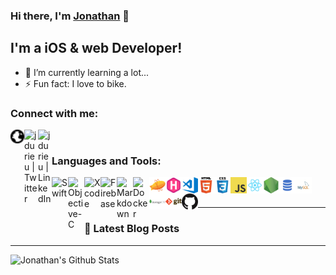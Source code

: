 ### Hi there, I'm [Jonathan][website] 👋

## I'm a iOS & web Developer!
- 🌱 I’m currently learning a lot...
- ⚡ Fun fact: I love to bike.

### Connect with me:

[<img align="left" alt="jdurieu" width="22px" src="https://raw.githubusercontent.com/iconic/open-iconic/master/svg/globe.svg" />][website]
[<img align="left" alt="jdurieu | Twitter" width="22px" src="https://cdn.jsdelivr.net/npm/simple-icons@v3/icons/twitter.svg" />][twitter]
[<img align="left" alt="jdurieu | LinkedIn" width="22px" src="https://cdn.jsdelivr.net/npm/simple-icons@v3/icons/linkedin.svg" />][linkedin]

<br />

### Languages and Tools:

<img align="left" alt="Swift" width="26px" src=[logo-Swift] />
<img align="left" alt="Objective-C" width="26px" src=[logo-Objective-C] />
<img align="left" alt="Xcode" width="26px" src=[logo-xcode] />
<img align="left" alt="Firebase" width="26px" src=[logo-firebase] />
<img align="left" alt="Markdown" width="26px" src=[logo-markdown] />
<img align="left" alt="Docker" width="26px" src=[logo-docker] />
<img align="left" alt="Zeplin" width="26px" src="https://raw.githubusercontent.com/github/explore/80688e429a7d4ef2fca1e82350fe8e3517d3494d/topics/zeplin/zeplin.png" />
<img align="left" alt="Hugo" width="26px" src="https://github.com/jdurieu/jdurieu/raw/master/Assets/Hugo.png
" />

<img align="left" alt="Visual Studio Code" width="26px" src="https://raw.githubusercontent.com/github/explore/80688e429a7d4ef2fca1e82350fe8e3517d3494d/topics/visual-studio-code/visual-studio-code.png" />
<img align="left" alt="HTML5" width="26px" src="https://raw.githubusercontent.com/github/explore/80688e429a7d4ef2fca1e82350fe8e3517d3494d/topics/html/html.png" />
<img align="left" alt="CSS3" width="26px" src="https://raw.githubusercontent.com/github/explore/80688e429a7d4ef2fca1e82350fe8e3517d3494d/topics/css/css.png" />
<img align="left" alt="JavaScript" width="26px" src="https://raw.githubusercontent.com/github/explore/80688e429a7d4ef2fca1e82350fe8e3517d3494d/topics/javascript/javascript.png" />
<img align="left" alt="React" width="26px" src="https://raw.githubusercontent.com/github/explore/80688e429a7d4ef2fca1e82350fe8e3517d3494d/topics/react/react.png" />
<img align="left" alt="Node.js" width="26px" src="https://raw.githubusercontent.com/github/explore/80688e429a7d4ef2fca1e82350fe8e3517d3494d/topics/nodejs/nodejs.png" />
<img align="left" alt="SQL" width="26px" src="https://raw.githubusercontent.com/github/explore/80688e429a7d4ef2fca1e82350fe8e3517d3494d/topics/sql/sql.png" />
<img align="left" alt="MySQL" width="26px" src="https://raw.githubusercontent.com/github/explore/80688e429a7d4ef2fca1e82350fe8e3517d3494d/topics/mysql/mysql.png" />
<img align="left" alt="MongoDB" width="26px" src="https://raw.githubusercontent.com/github/explore/80688e429a7d4ef2fca1e82350fe8e3517d3494d/topics/mongodb/mongodb.png" />
<img align="left" alt="Git" width="26px" src="https://raw.githubusercontent.com/github/explore/80688e429a7d4ef2fca1e82350fe8e3517d3494d/topics/git/git.png" />
<img align="left" alt="GitHub" width="26px" src="https://raw.githubusercontent.com/github/explore/78df643247d429f6cc873026c0622819ad797942/topics/github/github.png" />

<br />
<br />

---

### 📕 Latest Blog Posts
<!-- BLOG-POST-LIST:START -->
<!-- BLOG-POST-LIST:END -->

---

<img align="left" alt="Jonathan's Github Stats" src="https://github-readme-stats.jdurieu.vercel.app/api?username=jdurieu&show_icons=true&hide_border=true" />

[website]: https://www.jdurieu.be
[twitter]: https://twitter.com/jdurieu
[linkedin]: https://linkedin.com/in/jdurieu
